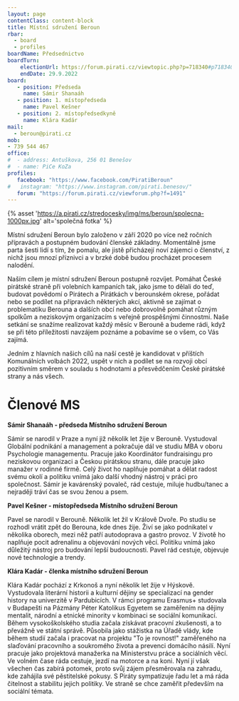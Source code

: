 ```yaml
---
layout: page
contentClass: content-block
title: Místní sdružení Beroun
rbar:
  - board
  - profiles
boardName: Předsednictvo
boardTurn:
    electionUrl: https://forum.pirati.cz/viewtopic.php?p=718340#p718340
    endDate: 29.9.2022
board:
   - position: Předseda
     name: Sámir Shanaáh
   - position: 1. místopředseda
     name: Pavel Kešner
   - position: 2. místopředsedkyně
     name: Klára Kadár
mail: 
  - beroun@pirati.cz
mob:
- 739 544 467
office:
#  - address: Antuškova, 256 01 Benešov
#  - name: PiCe KoZa 
profiles:
   facebook: "https://www.facebook.com/PiratiBeroun"
#   instagram: "https://www.instagram.com/pirati.benesov/"
   forum: "https://forum.pirati.cz/viewforum.php?f=1491"
---
```


{% asset 'https://a.pirati.cz/stredocesky/img/ms/beroun/spolecna-1000px.jpg' alt='společná fotka' %}

Místní sdružení Beroun bylo založeno v září 2020 po více než ročních přípravách a postupném budování členské základny. Momentálně jsme parta šesti lidí s tím, že pomalu, ale jistě přicházejí noví zájemci o členství, z nichž jsou mnozí příznivci a v brzké době budou procházet procesem nalodění. 

Naším cílem je místní sdružení Beroun postupně rozvíjet. Pomáhat České pirátské straně při volebních kampaních tak, jako jsme to dělali do teď, budovat povědomí o Pirátech a Pirátkách v berounském okrese, pořádat nebo se podílet na přípravách některých akcí, aktivně se zajímat o problematiku Berouna a dalších obcí nebo dobrovolně pomáhat různým spolkům a neziskovým organizacím s veřejně prospěšnými činnostmi. Naše setkání se snažíme realizovat každý měsíc v Berouně a budeme rádi, když se při této příležitosti navzájem poznáme a pobavíme se o všem, co Vás zajímá. 

Jedním z hlavních našich cílů na naší cestě je kandidovat v příštích Komunálních volbách 2022, uspět v nich a podílet se na rozvoji obcí pozitivním směrem v souladu s hodnotami a přesvědčením České pirátské strany a nás všech.

# Členové MS

**Sámir Shanaáh - předseda Místního sdružení Beroun**

Sámir se narodil v Praze a nyní již několik let žije v Berouně. Vystudoval Globální podnikání a management a pokračuje dál ve studiu MBA v oboru Psychologie managementu. Pracuje jako Koordinátor fundraisingu pro neziskovou organizaci a Českou pirátskou stranu, dále pracuje jako manažer v rodinné firmě. Celý život ho naplňuje pomáhat a dělat radost svému okolí a politiku vnímá jako další vhodný nástroj v práci pro společnost. Sámir je kavárenský povaleč, rád cestuje, miluje hudbu/tanec a nejraději tráví čas se svou ženou a psem.

**Pavel Kešner - místopředseda Místního sdružení Beroun**

Pavel se narodil v Berouně. Několik let žil v Králově Dvoře. Po studiu se rozhodl vrátit zpět do Berouna, kde dnes žije. Živí se jako podnikatel v několika oborech, mezi něž patří autodoprava a gastro provoz. V životě ho naplňuje pocit adrenalinu a objevování nových věcí. Politiku vnímá jako důležitý nástroj pro budování lepší budoucnosti. Pavel rád cestuje, objevuje nové technologie a trendy.

**Klára Kadár - členka místního sdružení Beroun**

Klára Kadár pochází z Krkonoš a nyní několik let žije v Hýskově. Vystudovala literární historii
a kulturní dějiny se specializací na gender history na univerzitě v Pardubicích. V rámci
programu Erasmus+ studovala v Budapešti na Pázmány Péter Katolikus Egyetem se
zaměřením na dějiny mentalit, národní a etnické minority v kombinaci se sociální
komunikací. Během vysokoškolského studia začala získávat pracovní zkušenosti, a to
převážně ve státní správě. Působila jako stážistka na Úřadě vlády, kde během studií začala i
pracovat na projektu "To je rovnost!" zaměřeného na slaďování pracovního a soukromého života a
prevenci domácího násilí. Nyní pracuje jako projektová manažerka na Ministerstvu práce a
sociálních věcí. Ve volném čase ráda cestuje, jezdí na motorce a na koni. Nyní jí však všechen
čas zabírá potomek, proto svůj zájem přesměrovala na zahradu, kde zahájila své pěstitelské
pokusy. S Piráty sympatizuje řadu let a má ráda čitelnost a stabilitu jejich politiky. Ve straně se chce
zaměřit především na sociální témata.
